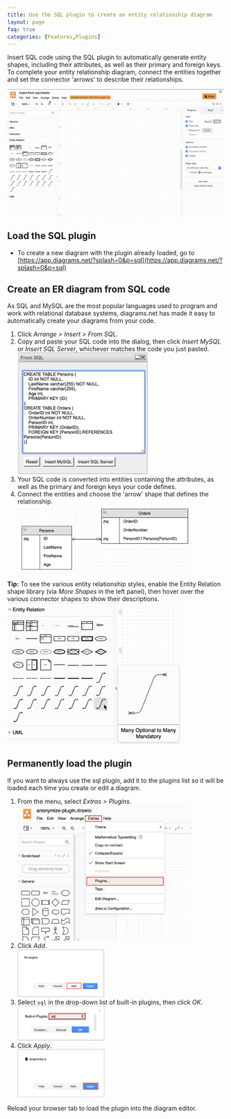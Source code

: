 ```yaml
---
title: Use the SQL plugin to create an entity relationship diagram
layout: page
faq: true
categories: [Features,Plugins]
---
```


Insert SQL code  using the SQL plugin to automatically generate entity shapes, including their attributes, as well as their primary and foreign keys. To complete your entity relationship diagram, connect the entities together and set the connector 'arrows' to describe their relationships.

<img src="/assets/img/blog/sql-plugin-insert.gif" style="width=100%;max-width:500px;height:auto;" alt="Insert SQL code to create your ER diagram automatically using the SQL plugin at diagrams.net">

## Load the SQL plugin

* To create a new diagram with the plugin already loaded, go to [https://app.diagrams.net/?splash=0&p=sql](https://app.diagrams.net/?splash=0&p=sql)

## Create an ER diagram from SQL code

As SQL and MySQL are the most popular languages used to program and work with relational database systems, diagrams.net has made it easy to automatically create your diagrams from your code.

1. Click _Arrange > Insert > From SQL_.
2. Copy and paste your SQL code into the dialog, then click _Insert MySQL_ or _Insert SQL Server_, whichever matches the code you just pasted.
<br /><img src="/assets/img/blog/sql-plugin-insert-dialog.png" style="width=100%;max-width:300px;height:auto;" alt="Insert SQL code then select which SQL it is to create an ER diagram automatically">
3. Your SQL code is converted into entities containing the attributes, as well as the primary and foreign keys your code defines.
4. Connect the entities and choose the 'arrow' shape that defines the relationship.
<br /><img src="/assets/img/blog/sql-plugin-inserted-entities.png" style="width=100%;max-width:400px;height:auto;" alt="Entity shapes are automatically created based on your SQL code - draw connectors to finish your ER diagram">

**Tip:** To see the various entity relationship styles, enable the Entity Relation shape library (via _More Shapes_ in the left panel), then hover over the various connector shapes to show their descriptions.
<br /><img src="/assets/img/blog/entity-relation-shape-library-hover.png" style="width=100%;max-width:400px;height:auto;" alt="Hover over connector shapes in the Entity Relation library to see them more clearly">

## Permanently load the plugin

If you want to always use the sql plugin, add it to the plugins list so it will be loaded each time you create or edit a diagram.

1. From the menu, select _Extras > Plugins_.
<br /><img src="/assets/img/blog/extras-plugins.png" style="width=100%;max-width:400px;height:auto;" alt="Open the plugins list">
2. Click _Add_.
<br /><img src="/assets/img/blog/add-plugin.png" style="width=100%;max-width:200px;height:auto;" alt="Add a new plugin">
3. Select ``sql`` in the drop-down list of built-in plugins, then click _OK_.
<br /><img src="/assets/img/blog/add-sql-plugin.png" style="width=100%;max-width:200px;height:auto;" alt="Add the SQL plugin">
4. Click _Apply_.
<br /><img src="/assets/img/blog/add-sql-plugin-apply.png" style="width=100%;max-width:200px;height:auto;" alt="Add the SQL plugin">

Reload your browser tab to load the plugin into the diagram editor.
